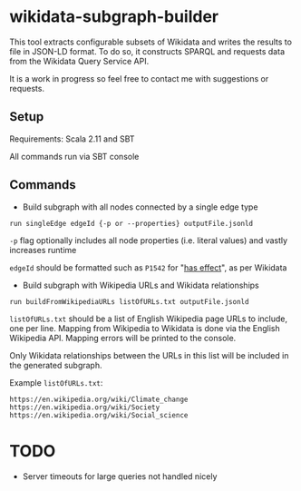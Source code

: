 # wikidata-subgraph-builder
This tool extracts configurable subsets of Wikidata and writes the results to file in JSON-LD format. To do so, it constructs SPARQL and requests data from the Wikidata Query Service API.

It is a work in progress so feel free to contact me with suggestions or requests.

## Setup
Requirements: Scala 2.11 and SBT

All commands run via SBT console

## Commands
- Build subgraph with all nodes connected by a single edge type

`run singleEdge edgeId {-p or --properties} outputFile.jsonld`

`-p` flag optionally includes all node properties (i.e. literal values) and vastly increases runtime

`edgeId` should be formatted such as `P1542` for "[has effect](https://www.wikidata.org/wiki/Property:P1542)", as per Wikidata

- Build subgraph with Wikipedia URLs and Wikidata relationships

`run buildFromWikipediaURLs listOfURLs.txt outputFile.jsonld`

`listOfURLs.txt` should be a list of English Wikipedia page URLs to include, one per line. Mapping from Wikipedia to Wikidata is done via the English Wikipedia API. Mapping errors will be printed to the console.

Only Wikidata relationships between the URLs in this list will be included in the generated subgraph.

Example `listOfURLs.txt`:

```
https://en.wikipedia.org/wiki/Climate_change
https://en.wikipedia.org/wiki/Society
https://en.wikipedia.org/wiki/Social_science
```

# TODO
- Server timeouts for large queries not handled nicely
